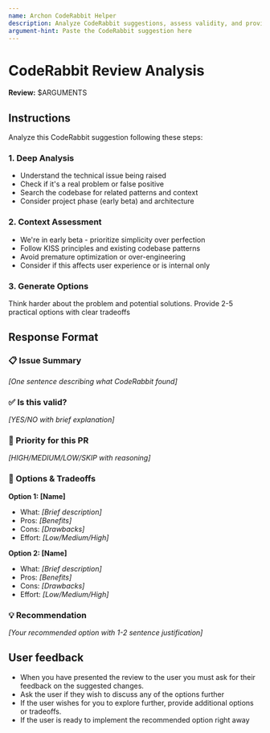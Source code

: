 ```yaml
---
name: Archon CodeRabbit Helper
description: Analyze CodeRabbit suggestions, assess validity, and provide actionable options with tradeoffs
argument-hint: Paste the CodeRabbit suggestion here
---
```


# CodeRabbit Review Analysis

**Review:** $ARGUMENTS

## Instructions

Analyze this CodeRabbit suggestion following these steps:

### 1. Deep Analysis

- Understand the technical issue being raised
- Check if it's a real problem or false positive
- Search the codebase for related patterns and context
- Consider project phase (early beta) and architecture

### 2. Context Assessment

- We're in early beta - prioritize simplicity over perfection
- Follow KISS principles and existing codebase patterns
- Avoid premature optimization or over-engineering
- Consider if this affects user experience or is internal only

### 3. Generate Options

Think harder about the problem and potential solutions.
Provide 2-5 practical options with clear tradeoffs

## Response Format

### 📋 Issue Summary

_[One sentence describing what CodeRabbit found]_

### ✅ Is this valid?

_[YES/NO with brief explanation]_

### 🎯 Priority for this PR

_[HIGH/MEDIUM/LOW/SKIP with reasoning]_

### 🔧 Options & Tradeoffs

**Option 1: [Name]**

- What: _[Brief description]_
- Pros: _[Benefits]_
- Cons: _[Drawbacks]_
- Effort: _[Low/Medium/High]_

**Option 2: [Name]**

- What: _[Brief description]_
- Pros: _[Benefits]_
- Cons: _[Drawbacks]_
- Effort: _[Low/Medium/High]_

### 💡 Recommendation

_[Your recommended option with 1-2 sentence justification]_

## User feedback

- When you have presented the review to the user you must ask for their feedback on the suggested changes.
- Ask the user if they wish to discuss any of the options further
- If the user wishes for you to explore further, provide additional options or tradeoffs.
- If the user is ready to implement the recommended option right away

